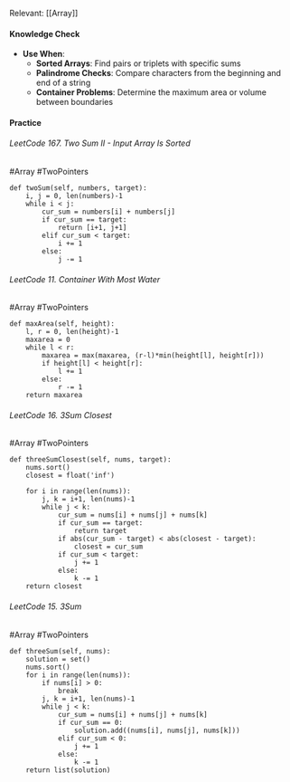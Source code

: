 Relevant: [[Array]]
#### Knowledge Check
- **Use When**:
	- **Sorted Arrays**: Find pairs or triplets with specific sums
	- **Palindrome Checks**: Compare characters from the beginning and end of a string
	- **Container Problems**: Determine the maximum area or volume between boundaries

#### Practice

###### LeetCode 167. Two Sum II - Input Array Is Sorted  
#Array #TwoPointers  
```
def twoSum(self, numbers, target):
	i, j = 0, len(numbers)-1
	while i < j:
		cur_sum = numbers[i] + numbers[j]
		if cur_sum == target:
			return [i+1, j+1]
		elif cur_sum < target:
			i += 1
		else:
			j -= 1
```
###### LeetCode 11. Container With Most Water  
#Array #TwoPointers  
```
def maxArea(self, height):
	l, r = 0, len(height)-1
	maxarea = 0
	while l < r:
		maxarea = max(maxarea, (r-l)*min(height[l], height[r]))
		if height[l] < height[r]:
			l += 1
		else:
			r -= 1
	return maxarea
```

###### LeetCode 16. 3Sum Closest  
#Array #TwoPointers  
```
def threeSumClosest(self, nums, target):
	nums.sort()
	closest = float('inf')
	
	for i in range(len(nums)):
		j, k = i+1, len(nums)-1
		while j < k:
			cur_sum = nums[i] + nums[j] + nums[k]
			if cur_sum == target:
				return target
			if abs(cur_sum - target) < abs(closest - target):
				closest = cur_sum
			if cur_sum < target:
				j += 1
			else:
				k -= 1
	return closest
```

###### LeetCode 15. 3Sum  
#Array #TwoPointers  
```
def threeSum(self, nums):
	solution = set()
	nums.sort()
	for i in range(len(nums)):
		if nums[i] > 0:
			break
		j, k = i+1, len(nums)-1
		while j < k:
			cur_sum = nums[i] + nums[j] + nums[k]
			if cur_sum == 0:
				solution.add((nums[i], nums[j], nums[k]))
			elif cur_sum < 0:
				j += 1
			else:
				k -= 1
	return list(solution)
```

